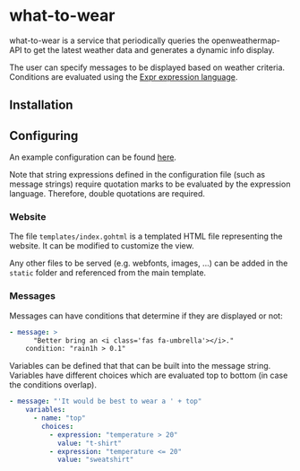 # what-to-wear
what-to-wear is a service that periodically queries the openweathermap-API to get the latest weather data and generates a dynamic info display.

The user can specify messages to be displayed based on weather criteria. Conditions are evaluated using the [Expr expression language](https://github.com/antonmedv/expr).


## Installation

## Configuring
An example configuration can be found [here](https://github.com/dschanoeh/what-to-wear/blob/master/examples/config.yml).

Note that string expressions defined in the configuration file (such as message strings) require quotation marks to be evaluated by the expression language. Therefore, double quotations are required.

### Website
The file `templates/index.gohtml` is a templated HTML file representing the website. It can be modified to customize the view.

Any other files to be served (e.g. webfonts, images, ...) can be added in the `static` folder and referenced from the main template.

### Messages
Messages can have conditions that determine if they are displayed or not:

```yaml
- message: >
      "Better bring an <i class='fas fa-umbrella'></i>."
    condition: "rain1h > 0.1"
```

Variables can be defined that that can be built into the message string. Variables have different choices which are evaluated top to bottom (in case the conditions overlap).

```yaml
- message: "'It would be best to wear a ' + top"
    variables:
      - name: "top"
        choices:
          - expression: "temperature > 20"
            value: "t-shirt"
          - expression: "temperature <= 20"
            value: "sweatshirt"
```
